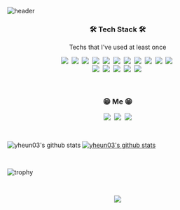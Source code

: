 ![header](https://capsule-render.vercel.app/api?type=soft&color=auto&height=150&section=header&text=EunYoungHwan&fontSize=70&animation=twinkling)

<h3 align="center">🛠 Tech Stack 🛠</h3>
<p align="center"> Techs that I've used at least once </p>
<p align="center">
  <img src="https://img.shields.io/badge/HTML5-E34F26?style=flat-square&logo=html5&logoColor=white"/></a>&nbsp
  <img src="https://img.shields.io/badge/CSS-1572B6?style=flat-square&logo=css3&logoColor=white"/></a>&nbsp
  <img src="https://img.shields.io/badge/JavaScript-ffb13b?style=flat-square&logo=javascript&logoColor=white"/></a>&nbsp 
  <img src="https://img.shields.io/badge/jQuery-0769ad?style=flat-square&logo=jquery&logoColor=white"/></a>&nbsp 
  <img src="https://img.shields.io/badge/BootStrap-7952b3?style=flat-square&logo=Bootstrap&logoColor=white"/></a>&nbsp 
  <img src="https://img.shields.io/badge/MySQL-4479a1?style=flat-square&logo=MySQL&logoColor=white"/></a>&nbsp 
  <img src="https://img.shields.io/badge/Oracle-f80000?style=flat-square&logo=Oracle&logoColor=white"/></a>&nbsp 
  <img src="https://img.shields.io/badge/JAVA-007396?style=flat-square&logo=JAVA&logoColor=white"/></a>&nbsp 
  <img src="https://img.shields.io/badge/UNITY-000000?style=flat-square&logo=UNITY&logoColor=white"/></a>&nbsp 
  <img src="https://img.shields.io/badge/Android-3ddc84?style=flat-square&logo=Android&logoColor=white"/></a>&nbsp 
  <img src="https://img.shields.io/badge/Xcode-147EFB?style=flat-square&logo=Xcode&logoColor=white"/></a>&nbsp 
  <br>
  <img src="https://img.shields.io/badge/Figma-f24e1e?style=flat-square&logo=Figma&logoColor=white"/></a>&nbsp 
  <img src="https://img.shields.io/badge/AdobePhotoshop-31a8ff?style=flat-square&logo=AdobePhotoshop&logoColor=white"/></a>&nbsp 
  <img src="https://img.shields.io/badge/AdobeIllustrator-ff9a00?style=flat-square&logo=AdobeIllustrator&logoColor=white"/></a>&nbsp
  <img src="https://img.shields.io/badge/AdobeXD-ff61f6?style=flat-square&logo=AdobeXD&logoColor=white"/></a>&nbsp 
  <img src="https://img.shields.io/badge/AdobePremierePro-9999ff?style=flat-square&logo=AdobePremierePro&logoColor=white"/></a>&nbsp 
</p>
<br>
<h3 align="center"> 😁 Me 😁 </h3>
<p align="center">
  <a href="https://www.instagram.com/illusion__is/"><img src="https://img.shields.io/badge/Instagram-E4405F?style=flat-square&logo=Instagram&logoColor=white&link=https://www.instagram.com/illusion__is/"/></a>&nbsp
  <a href="https://www.facebook.com/eyh208"><img src="https://img.shields.io/badge/Facebook-1877F2?style=flat-square&logo=Facebook&logoColor=white&link=https://www.facebook.com/eyh208"/></a>&nbsp
  <a href="mailto:eyh208@gmail.com"><img src="https://img.shields.io/badge/Gmail-d14836?style=flat-square&logo=Gmail&logoColor=white&link=viliketh1s98@naver.com"/></a>
</p>
<br>
<div style="display: flex">
  
![yheun03's github stats](https://github-readme-stats.vercel.app/api?username=yheun03&show_icons=true)
[![yheun03's github stats](https://github-readme-stats.vercel.app/api/top-langs/?username=yheun03&show_icons=true&hide_border=true&title_color=004386&icon_color=004386&layout=compact)](https://github.com/yheun03)
  
</div>
<br>

![trophy](https://github-profile-trophy.vercel.app/?username=yheun03)

<br>
<p align="center">
  <a href="https://hits.seeyoufarm.com"><img src="https://hits.seeyoufarm.com/api/count/incr/badge.svg?url=https%3A%2F%2Fgithub.com%2Fyheun03&count_bg=%2379C83D&title_bg=%23555555&icon=github.svg&icon_color=%23E7E7E7&title=hits&edge_flat=true"/></a>
</p>
